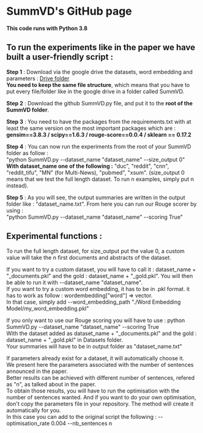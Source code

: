 # SummVD's GitHub page

**This code runs with Python 3.8**

## To run the experiments like in the paper we have built a user-friendly script :

**Step 1** : Download via the google drive the datasets, word embedding and parameters : [Drive folder](https://drive.google.com/drive/folders/1QjobC4w9G7nd2eva5sURUQ5Ys3s93gan?usp=sharing)  
**You need to keep the same file structure**, which means that you have to put every file/folder like in the google drive in a folder called SummVD.

**Step 2** : Download the github SummVD.py file, and put it to the **root of the SummVD folder**.

**Step 3** : You need to have the packages from the requirements.txt with at least the same version on the most important packages which are : **gensim==3.8.3 / scipy==1.6.3 / rouge-score==0.0.4 / sklearn == 0.17.2**

**Step 4** : You can now run the experiments from the root of your SummVD folder as follow :  
"python SummVD.py --dataset_name "dataset_name" --size_output 0"  
**With dataset_name one of the following :** "duc", "reddit", "cnn", "reddit_tifu", "MN" (for Multi-News), "pubmed", "xsum". (size_output 0 means that we test the full length dataset. To run n examples, simply put n instead).

**Step 5** : As you will see, the output summaries are written in the output folder like : "dataset_name.txt". From here you can run our Rouge scorer by using :  
"python SummVD.py --dataset_name "dataset_name" --scoring True"






## Experimental functions :

To run the full length dataset, for size_output put the value 0, a custom value will take the n first documents and abstracts of the dataset.

If you want to try a custom dataset, you will have to call it : dataset_name + "_documents.pkl" and the gold : dataset_name + "_gold.pkl". You will then be able to run it with --dataset_name "dataset_name".   
If you want to try a custom word embedding, it has to be in .pkl format. it has to work as follow : wordembedding["word"] => vector.  
In that case, simply add --word_embedding_path "./Word Embedding Model/my_word_embedding.pkl"

If you only want to use our Rouge scoring you will have to use : python SummVD.py --dataset_name "dataset_name" --scoring True  
With the dataset added as dataset_name + "_documents.pkl" and the gold : dataset_name + "_gold.pkl" in Datasets folder.  
Your summaries will have to be in output folder as "dataset_name.txt"

If parameters already exist for a dataset, it will automatically choose it.  
We present here the parameters associated with the number of sentences announced in the paper.  
Better results can be achieved with different number of sentences, refered as "n", as talked about in the paper.  
To obtain those results, you will have to run the optimisation with the number of sentences wanted.
And if you want to do your own optimisation, don't copy the parameters file in your repository. The method will create it automatically for you.  
In this case you can add to the original script the following :  --optimisation_rate 0.004 --nb_sentences n  


<!--
**SummVD/SummVD** is a ✨ _special_ ✨ repository because its `README.md` (this file) appears on your GitHub profile.

Here are some ideas to get you started:

- 🔭 I’m currently working on ...
- 🌱 I’m currently learning ...
- 👯 I’m looking to collaborate on ...
- 🤔 I’m looking for help with ...
- 💬 Ask me about ...
- 📫 How to reach me: ...
- 😄 Pronouns: ...
- ⚡ Fun fact: ...
-->
